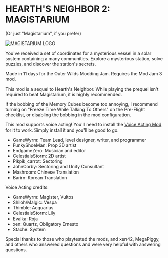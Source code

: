 # HEARTH'S NEIGHBOR 2: MAGISTARIUM
(Or just "Magistarium", if you prefer)

![MAGISTARIUM LOGO](HN2Logo.png)

You've received a set of coordinates for a mysterious vessel in a solar system containing a many communities. Explore a mysterious station, solve puzzles, and discover the station's secrets.

Made in 11 days for the Outer Wilds Modding Jam. Requires the Mod Jam 3 mod.

This mod is a sequel to Hearth's Neighbor. While playing the prequel isn't required to beat Magistarium, it is highly recommended.

If the bobbing of the Memory Cubes become too annoying, I recommend turning on "Freeze Time While Talking To Others" on the Pre-Flight checklist, or disabling the bobbing in the mod configuration.

This mod supports voice acting! You'll need to install the [Voice Acting Mod](https://outerwildsmods.com/mods/voiceactingmod/) for it to work. Simply install it and you'll be good to go.

* GameWyrm: Team Lead, level designer, writer, and programmer
* FunkyShoeMan: Prop 3D artist
* EndgameZero: Musician and editor
* CelestialsStorm: 2D artist
* Pikpik_carrot: Sectoring
* JohnCorby: Sectoring and Unity Consultant
* Mashroom: Chinese Translation
* Barirn: Korean Translation

Voice Acting credits:
* GameWyrm: Magister, Vultos
* Shiloh/Malgic: Vespa
* Thimble: Acquarius
* CelestialsStorm: Lily
* Evalka: Roja
* xen: Quartz, Obligatory Ernesto
* Stache: System

Special thanks to those who playtested the mods, and xen42, MegaPiggy, and others who answered questions and were very helpful with answering questions.
